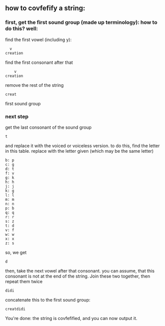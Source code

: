 how to covfefify a string:
--

### first, get the first sound group (made up terminology): how to do this? well:

find the first vowel (including y):

      v
    creation

find the first consonant after that

        v
    creation
remove the rest of the string

    creat

first sound group

### next step

get the last consonant of the sound group

    t
and replace it with the voiced or voiceless version. to do this, find the letter in this table. replace with the letter given (which may be the same letter)


    b: p
    c: g
    d: t
    f: v
    g: k
    h: h
    j: j
    k: g
    l: l
    m: m
    n: n
    p: b
    q: q
    r: r
    s: z
    t: d
    v: f
    w: w
    x: x
    z: s
so, we get

    d

then, take the next vowel after that consonant. you can assume, that this consonant is not at the end of the string. Join these two together, then repeat them twice

    didi

concatenate this to the first sound group:

    creatdidi

You're done: the string is covfefified, and you can now output it.
